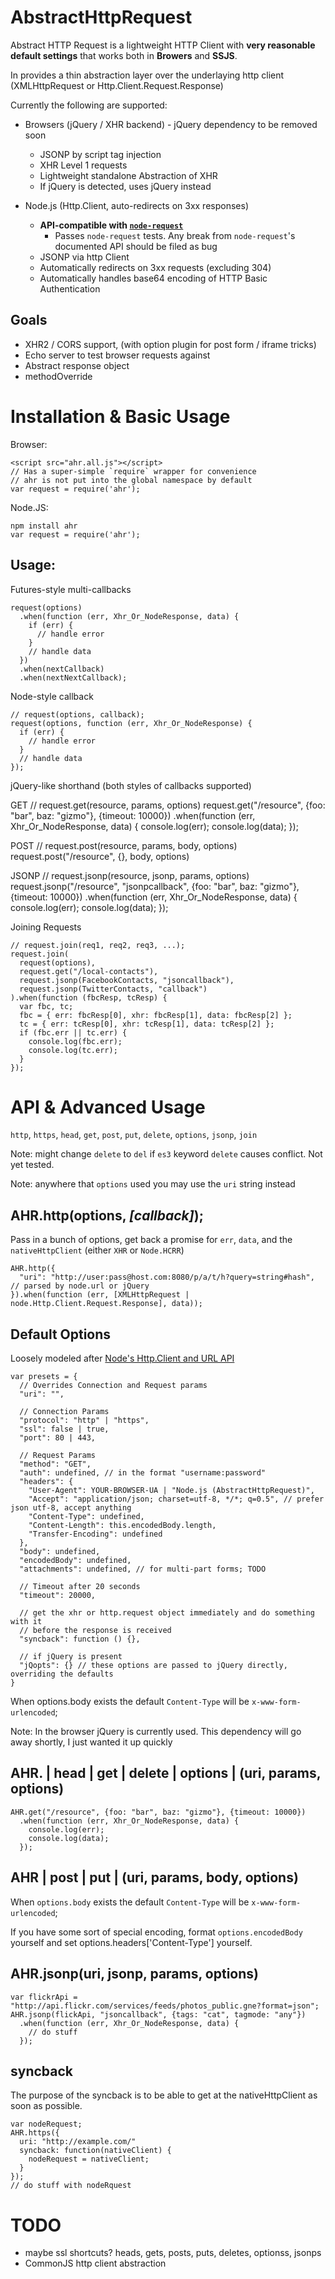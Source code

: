 AbstractHttpRequest
====

Abstract HTTP Request is a lightweight HTTP Client with **very reasonable default settings** that works both in **Browers** and **SSJS**.

In provides a thin abstraction layer over the underlaying http client (XMLHttpRequest or Http.Client.Request.Response)

Currently the following are supported:

  * Browsers (jQuery / XHR backend) - jQuery dependency to be removed soon
    * JSONP by script tag injection
    * XHR Level 1 requests
    * Lightweight standalone Abstraction of XHR
    * If jQuery is detected, uses jQuery instead

  * Node.js (Http.Client, auto-redirects on 3xx responses)
    * **API-compatible with [`node-request`](http://github.com/mikeal/node-utils/tree/master/request/)**
      * Passes `node-request` tests. Any break from `node-request`'s documented API should be filed as bug
    * JSONP via http Client
    * Automatically redirects on 3xx requests (excluding 304)
    * Automatically handles base64 encoding of HTTP Basic Authentication

Goals
----

  * XHR2 / CORS support, (with option plugin for post form / iframe tricks)
  * Echo server to test browser requests against
  * Abstract response object
  * methodOverride

Installation & Basic Usage
====

Browser:

    <script src="ahr.all.js"></script>
    // Has a super-simple `require` wrapper for convenience
    // ahr is not put into the global namespace by default
    var request = require('ahr');

Node.JS:

    npm install ahr
    var request = require('ahr');

Usage:
----

Futures-style multi-callbacks

    request(options)
      .when(function (err, Xhr_Or_NodeResponse, data) {
        if (err) {
          // handle error
        }
        // handle data
      })
      .when(nextCallback)
      .when(nextNextCallback);

Node-style callback

    // request(options, callback);
    request(options, function (err, Xhr_Or_NodeResponse) {
      if (err) {
        // handle error
      }
      // handle data
    });

jQuery-like shorthand (both styles of callbacks supported)

GET
    // request.get(resource, params, options)
    request.get("/resource", {foo: "bar", baz: "gizmo"}, {timeout: 10000})
      .when(function (err, Xhr_Or_NodeResponse, data) {
        console.log(err);
        console.log(data);
      });

POST
    // request.post(resource, params, body, options)
    request.post("/resource", {}, body, options)

JSONP
    // request.jsonp(resource, jsonp, params, options)
    request.jsonp("/resource", "jsonpcallback", {foo: "bar", baz: "gizmo"}, {timeout: 10000})
      .when(function (err, Xhr_Or_NodeResponse, data) {
        console.log(err);
        console.log(data);
      });

Joining Requests

    // request.join(req1, req2, req3, ...);
    request.join(
      request(options),
      request.get("/local-contacts"),
      request.jsonp(FacebookContacts, "jsoncallback"),
      request.jsonp(TwitterContacts, "callback")
    ).when(function (fbcResp, tcResp) {
      var fbc, tc;
      fbc = { err: fbcResp[0], xhr: fbcResp[1], data: fbcResp[2] };
      tc = { err: tcResp[0], xhr: tcResp[1], data: tcResp[2] };
      if (fbc.err || tc.err) {
        console.log(fbc.err);
        console.log(tc.err);
      }
    });


API & Advanced Usage
====

`http`, `https`, `head`, `get`, `post`, `put`, `delete`, `options`, `jsonp`, `join`

Note: might change `delete` to `del` if `es3` keyword `delete` causes conflict. Not yet tested.

Note: anywhere that `options` used you may use the `uri` string instead

AHR.http(options, *[callback]*);
----

Pass in a bunch of options, get back a promise for `err`, `data`, and the `nativeHttpClient` (either `XHR` or `Node.HCRR`)

    AHR.http({
      "uri": "http://user:pass@host.com:8080/p/a/t/h?query=string#hash", // parsed by node.url or jQuery
    }).when(function (err, [XMLHttpRequest | node.Http.Client.Request.Response], data));

Default Options
----

Loosely modeled after [Node's Http.Client and URL API]("http://nodejs.org/api.html")

    var presets = {
      // Overrides Connection and Request params
      "uri": "",

      // Connection Params
      "protocol": "http" | "https",
      "ssl": false | true,
      "port": 80 | 443,

      // Request Params
      "method": "GET",
      "auth": undefined, // in the format "username:password"
      "headers": {
        "User-Agent": YOUR-BROWSER-UA | "Node.js (AbstractHttpRequest)",
        "Accept": "application/json; charset=utf-8, */*; q=0.5", // prefer json utf-8, accept anything
        "Content-Type": undefined,
        "Content-Length": this.encodedBody.length,
        "Transfer-Encoding": undefined
      },
      "body": undefined,
      "encodedBody": undefined,
      "attachments": undefined, // for multi-part forms; TODO

      // Timeout after 20 seconds
      "timeout": 20000,

      // get the xhr or http.request object immediately and do something with it 
      // before the response is received
      "syncback": function () {},

      // if jQuery is present
      "jQopts": {} // these options are passed to jQuery directly, overriding the defaults
    }

When options.body exists the default `Content-Type` will be `x-www-form-urlencoded`;


Note: In the browser jQuery is currently used. This dependency will go away shortly, I just wanted it up quickly

AHR. | head | get | delete | options | (uri, params, options)
----

    AHR.get("/resource", {foo: "bar", baz: "gizmo"}, {timeout: 10000})
      .when(function (err, Xhr_Or_NodeResponse, data) {
        console.log(err);
        console.log(data);
      });

AHR | post | put | (uri, params, body, options)
----

When `options.body` exists the default `Content-Type` will be `x-www-form-urlencoded`;

If you have some sort of special encoding, format `options.encodedBody` yourself and set options.headers['Content-Type'] yourself.


AHR.jsonp(uri, jsonp, params, options)
----

    var flickrApi = "http://api.flickr.com/services/feeds/photos_public.gne?format=json";
    AHR.jsonp(flickApi, "jsoncallback", {tags: "cat", tagmode: "any"})
      .when(function (err, Xhr_Or_NodeResponse, data) {
        // do stuff
      });

syncback
----

The purpose of the syncback is to be able to get at the nativeHttpClient as soon as possible.

    var nodeRequest;
    AHR.https({
      uri: "http://example.com/"
      syncback: function(nativeClient) {
        nodeRequest = nativeClient;
      }
    });
    // do stuff with nodeRquest

TODO
====

  * maybe ssl shortcuts? heads, gets, posts, puts, deletes, optionss, jsonps
  * CommonJS http client abstraction

